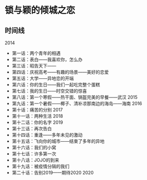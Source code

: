 # 锁与颖的倾城之恋

## 时间线

2014
- 第一话：两个青年的相遇
- 第二话：表白——我喜欢你，怎么办
- 第三话：昭告天下——
- 第四话：庆祝高考——有趣的场景——美好的恋爱
- 第五话：大学——异地恋的开端
- 第六话：你的生日——我们一起吃完整个蛋糕
- 第七话：我的生日——时空交错的惊喜
- 第八话：第一个寒假——热干面、锅盔完美的早餐——武汉
2015
- 第九话：第一个暑假——椰子、清补凉那南边的海岛——海南
2016
- 第十话：痛苦的分别
2017
- 第十一话：两种生活
2018
- 第十二话：你的名字
2019
- 第十三话：再次告白
- 第十四话：重逢——多年未见的激动
- 第十五话：飞向你的城市——结束了多年的异地
- 第十六话：我们的小窝
- 第十七话：许多第一次
- 第十八话：JOJO的到来
- 第十九话：被疫情分隔的我们
- 第二十话：告别2019——期待2020
2020
